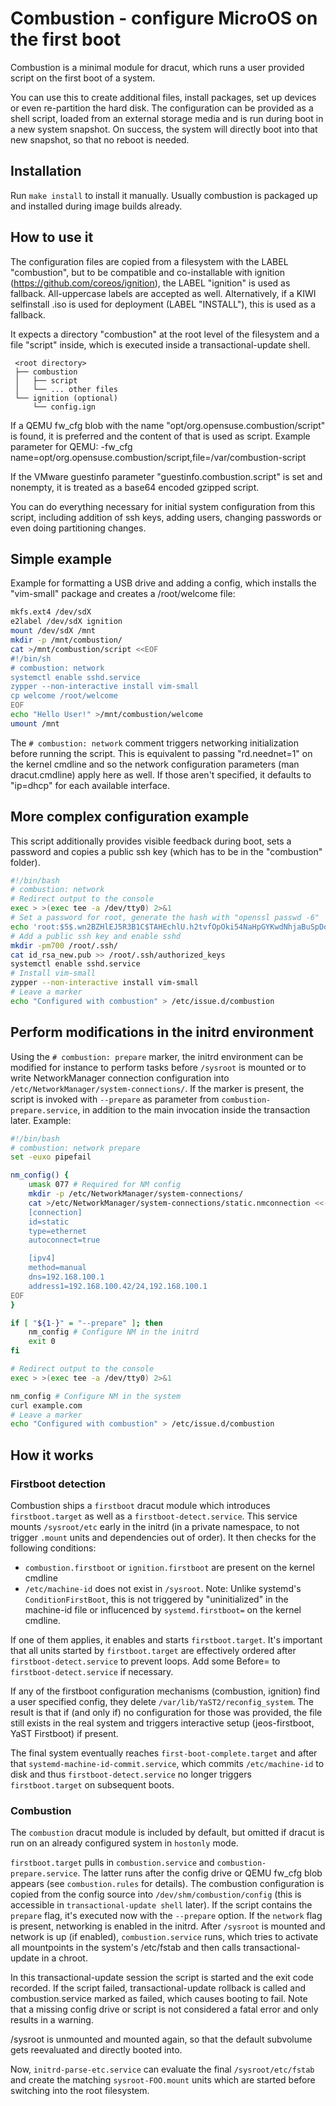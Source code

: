 Combustion - configure MicroOS on the first boot
================================================

Combustion is a minimal module for dracut, which runs a user provided script on
the first boot of a system.

You can use this to create additional files, install packages, set up devices 
or even re-partition the hard disk. The configuration can be provided as a
shell script, loaded from an external storage media and is run during boot in a 
new system snapshot. On success, the system will directly boot into that new
snapshot, so that no reboot is needed.

Installation
------------

Run `make install` to install it manually. Usually combustion is packaged up
and installed during image builds already.

How to use it
-------------

The configuration files are copied from a filesystem with the LABEL
"combustion", but to be compatible and co-installable with ignition
(https://github.com/coreos/ignition), the LABEL "ignition" is used as fallback.
All-uppercase labels are accepted as well. Alternatively, if a KIWI selfinstall
.iso is used for deployment (LABEL "INSTALL"), this is used as a fallback.

It expects a directory "combustion" at the root level of the filesystem and
a file "script" inside, which is executed inside a transactional-update shell.

```
 <root directory>
 ├── combustion
 │   ├── script
 │   └── ... other files
 └── ignition (optional)
     └── config.ign
```

If a QEMU fw_cfg blob with the name "opt/org.opensuse.combustion/script" is
found, it is preferred and the content of that is used as script.
Example parameter for QEMU:
-fw_cfg name=opt/org.opensuse.combustion/script,file=/var/combustion-script

If the VMware guestinfo parameter "guestinfo.combustion.script" is set and
nonempty, it is treated as a base64 encoded gzipped script.

You can do everything necessary for initial system configuration from this
script, including addition of ssh keys, adding users, changing passwords
or even doing partitioning changes.

Simple example
--------------

Example for formatting a USB drive and adding a config, which installs the
"vim-small" package and creates a /root/welcome file:

```bash
mkfs.ext4 /dev/sdX
e2label /dev/sdX ignition
mount /dev/sdX /mnt
mkdir -p /mnt/combustion/
cat >/mnt/combustion/script <<EOF
#!/bin/sh
# combustion: network
systemctl enable sshd.service
zypper --non-interactive install vim-small
cp welcome /root/welcome
EOF
echo "Hello User!" >/mnt/combustion/welcome
umount /mnt
```

The `# combustion: network` comment triggers networking initialization before
running the script. This is equivalent to passing "rd.neednet=1" on the kernel
cmdline and so the network configuration parameters (man dracut.cmdline) apply
here as well. If those aren't specified, it defaults to "ip=dhcp" for each
available interface.

More complex configuration example
----------------------------------

This script additionally provides visible feedback during boot, sets a password
and copies a public ssh key (which has to be in the "combustion" folder).

```bash
#!/bin/bash
# combustion: network
# Redirect output to the console
exec > >(exec tee -a /dev/tty0) 2>&1
# Set a password for root, generate the hash with "openssl passwd -6"
echo 'root:$5$.wn2BZHlEJ5R3B1C$TAHEchlU.h2tvfOpOki54NaHpGYKwdNhjaBuSpDotD7' | chpasswd -e
# Add a public ssh key and enable sshd
mkdir -pm700 /root/.ssh/
cat id_rsa_new.pub >> /root/.ssh/authorized_keys
systemctl enable sshd.service
# Install vim-small
zypper --non-interactive install vim-small
# Leave a marker
echo "Configured with combustion" > /etc/issue.d/combustion
```

Perform modifications in the initrd environment
-----------------------------------------------

Using the `# combustion: prepare` marker, the initrd environment can be modified
for instance to perform tasks before `/sysroot` is mounted or to write
NetworkManager connection configuration into
`/etc/NetworkManager/system-connections/`. If the marker is present, the script
is invoked with `--prepare` as parameter from `combustion-prepare.service`, in
addition to the main invocation inside the transaction later.
Example:

```bash
#!/bin/bash
# combustion: network prepare
set -euxo pipefail

nm_config() {
    umask 077 # Required for NM config
    mkdir -p /etc/NetworkManager/system-connections/
    cat >/etc/NetworkManager/system-connections/static.nmconnection <<-EOF
    [connection]
    id=static
    type=ethernet
    autoconnect=true

    [ipv4]
    method=manual
    dns=192.168.100.1
    address1=192.168.100.42/24,192.168.100.1
EOF
}

if [ "${1-}" = "--prepare" ]; then
    nm_config # Configure NM in the initrd
    exit 0
fi

# Redirect output to the console
exec > >(exec tee -a /dev/tty0) 2>&1

nm_config # Configure NM in the system
curl example.com
# Leave a marker
echo "Configured with combustion" > /etc/issue.d/combustion
```

How it works
------------

### Firstboot detection

Combustion ships a `firstboot` dracut module which introduces `firstboot.target`
as well as a `firstboot-detect.service`. This service mounts `/sysroot/etc`
early in the initrd (in a private namespace, to not trigger `.mount` units and
dependencies out of order). It then checks for the following conditions:

* `combustion.firstboot` or `ignition.firstboot` are present on the kernel
cmdline
* `/etc/machine-id` does not exist in `/sysroot`. Note: Unlike systemd's
`ConditionFirstBoot`, this is not triggered by "uninitialized" in the
machine-id file or influcenced by `systemd.firstboot=` on the kernel cmdline.

If one of them applies, it enables and starts `firstboot.target`. It's
important that all units started by `firstboot.target` are effectively
ordered after `firstboot-detect.service` to prevent loops. Add some Before=
to `firstboot-detect.service` if necessary.

If any of the firstboot configuration mechanisms (combustion, ignition)
find a user specified config, they delete `/var/lib/YaST2/reconfig_system`.
The result is that if (and only if) no configuration for those was provided,
the file still exists in the real system and triggers interactive setup
(jeos-firstboot, YaST Firstboot) if present.

The final system eventually reaches `first-boot-complete.target` and after that
`systemd-machine-id-commit.service`, which commits `/etc/machine-id` to disk and
thus `firstboot-detect.service` no longer triggers `firstboot.target` on
subsequent boots.

### Combustion

The `combustion` dracut module is included by default, but omitted if dracut is
run on an already configured system in `hostonly` mode.

`firstboot.target` pulls in `combustion.service` and
`combustion-prepare.service`. The latter runs after the config drive or
QEMU fw_cfg blob appears (see `combustion.rules` for details). The combustion
configuration is copied from the config source into `/dev/shm/combustion/config`
(this is accessible in `transactional-update shell` later). If the script
contains the `prepare` flag, it's executed now with the `--prepare` option. If
the `network` flag is present, networking is enabled in the initrd. After
`/sysroot` is mounted and network is up (if enabled), `combustion.service` runs,
which tries to activate all mountpoints in the system's /etc/fstab and then
calls transactional-update in a chroot.

In this transactional-update session the script is started and the exit code
recorded. If the script failed, transactional-update rollback is called and
combustion.service marked as failed, which causes booting to fail. Note that a
missing config drive or script is not considered a fatal error and only results
in a warning.

/sysroot is unmounted and mounted again, so that the default subvolume gets
reevaluated and directly booted into.

Now, `initrd-parse-etc.service` can evaluate the final `/sysroot/etc/fstab` and
create the matching `sysroot-FOO.mount` units which are started before switching
into the root filesystem.
